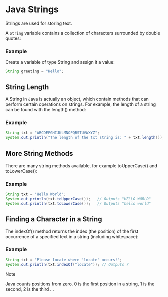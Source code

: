 # Java Strings
Strings are used for storing text.

A ```String``` variable contains a collection of characters surrounded by double quotes:
### Example
Create a variable of type String and assign it a value:
```java
String greeting = "Hello";
```
## String Length
A String in Java is actually an object, which contain methods that can perform certain operations on strings. For example, the length of a string can be found with the length() method:

### Example
```java
String txt = "ABCDEFGHIJKLMNOPQRSTUVWXYZ";
System.out.println("The length of the txt string is: " + txt.length());
```
## More String Methods
There are many string methods available, for example toUpperCase() and toLowerCase():
### Example
```java
String txt = "Hello World";
System.out.println(txt.toUpperCase());   // Outputs "HELLO WORLD"
System.out.println(txt.toLowerCase());   // Outputs "hello world"
```
## Finding a Character in a String
The indexOf() method returns the index (the position) of the first occurrence of a specified text in a string (including whitespace):
### Example
```java
String txt = "Please locate where 'locate' occurs!";
System.out.println(txt.indexOf("locate")); // Outputs 7
```
>[!Note]
>Java counts positions from zero.
>0 is the first position in a string, 1 is the second, 2 is the third ...


